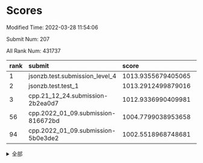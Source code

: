 # Scores

Modified Time: 2022-03-28 11:54:06

Submit Num: 207

All Rank Num: 431737

| rank |               submit               |       score        |       sigma        | pk_num |
| :--- | :--------------------------------- | :----------------- | :----------------- | :----- |
| 1    | jsonzb.test.submission_level_4     | 1013.9355679405065 | 0.8244347820443826 | 8344   |
| 2    | jsonzb.test.test_1                 | 1013.2912499879016 | 0.8308881132884787 | 8340   |
| 3    | cpp.21_12_24.submission-2b2ea0d7   | 1012.9336990409981 | 0.8033141727552293 | 8343   |
| 56   | cpp.2022_01_09.submission-816672bd | 1004.7799038953658 | 0.7261023237932652 | 8338   |
| 94   | cpp.2022_01_09.submission-5b0e3de2 | 1002.5518968748681 | 0.7112507347596865 | 8340   |


<details>
<summary>全部</summary>

| rank |                 submit                 |       score        |       sigma        | pk_num |
| :--- | :------------------------------------- | :----------------- | :----------------- | :----- |
| 1    | jsonzb.test.submission_level_4         | 1013.9355679405065 | 0.8244347820443826 | 8344   |
| 2    | jsonzb.test.test_1                     | 1013.2912499879016 | 0.8308881132884787 | 8340   |
| 3    | cpp.21_12_24.submission-2b2ea0d7       | 1012.9336990409981 | 0.8033141727552293 | 8343   |
| 4    | gobigger.level_3.submission_level_3_33 | 1012.1697511503456 | 0.8028141877949234 | 8348   |
| 5    | gobigger.level_3.submission_level_3_19 | 1012.1691125653633 | 0.7763348556828933 | 8340   |
| 6    | gobigger.level_3.submission_level_3_39 | 1011.563874213246  | 0.7642046457514332 | 8343   |
| 7    | gobigger.level_3.submission_level_3_1  | 1011.3327398551637 | 0.772192743297751  | 8344   |
| 8    | gobigger.level_3.submission_level_3_40 | 1011.2093773035497 | 0.7562669690794289 | 8339   |
| 9    | gobigger.level_3.submission_level_3_43 | 1011.1841099175974 | 0.7471580506321136 | 8343   |
| 10   | gobigger.level_3.submission_level_3_22 | 1011.0687951322991 | 0.784823598960112  | 8345   |
| 11   | gobigger.level_3.submission_level_3_17 | 1011.0310698341501 | 0.7518907312193549 | 8342   |
| 12   | gobigger.level_3.submission_level_3_10 | 1010.9526758847752 | 0.7431348030513184 | 8339   |
| 13   | gobigger.level_3.submission_level_3_6  | 1010.9334685367675 | 0.756099872207695  | 8343   |
| 14   | gobigger.level_3.submission_level_3_24 | 1010.7807184265657 | 0.7638156702375808 | 8344   |
| 15   | gobigger.level_3.submission_level_3_25 | 1010.7761577398783 | 0.7537554562033381 | 8343   |
| 16   | gobigger.level_3.submission_level_3_34 | 1010.7481523697951 | 0.7623111660242847 | 8345   |
| 17   | gobigger.level_3.submission_level_3_38 | 1010.5392097501316 | 0.7559910596128318 | 8347   |
| 18   | gobigger.level_3.submission_level_3_8  | 1010.5324576432507 | 0.7715807299686219 | 8334   |
| 19   | gobigger.level_3.submission_level_3_0  | 1010.5112047850059 | 0.7643743346703131 | 8343   |
| 20   | gobigger.level_3.submission_level_3_21 | 1010.4724106288212 | 0.7779083576135163 | 8345   |
| 21   | gobigger.level_3.submission_level_3_47 | 1010.433188081799  | 0.7623185847925803 | 8346   |
| 22   | gobigger.level_3.submission_level_3_11 | 1010.3705390361184 | 0.7538813072749533 | 8340   |
| 23   | gobigger.level_3.submission_level_3_44 | 1010.2739381586135 | 0.7531499961347798 | 8345   |
| 24   | gobigger.level_3.submission_level_3_48 | 1010.2439022533235 | 0.7618177501571703 | 8342   |
| 25   | gobigger.level_3.submission_level_3_15 | 1010.1915946796488 | 0.7619468405365298 | 8346   |
| 26   | gobigger.level_3.submission_level_3_49 | 1010.1706052300359 | 0.7652574773171563 | 8340   |
| 27   | gobigger.level_3.submission_level_3_27 | 1010.1571772615658 | 0.7585459713745304 | 8344   |
| 28   | gobigger.level_3.submission_level_3_7  | 1010.119746769291  | 0.7395849324815744 | 8343   |
| 29   | gobigger.level_3.submission_level_3_5  | 1010.0507840259052 | 0.7670565782950469 | 8347   |
| 30   | gobigger.level_3.submission_level_3_2  | 1010.0464138501184 | 0.7677429014588939 | 8342   |
| 31   | gobigger.level_3.submission_level_3_31 | 1010.0329584181438 | 0.7627580593019828 | 8341   |
| 32   | gobigger.level_3.submission_level_3_16 | 1010.030884750417  | 0.7780054348861181 | 8349   |
| 33   | gobigger.level_3.submission_level_3_13 | 1010.0198893633959 | 0.7766899981288022 | 8341   |
| 34   | gobigger.level_3.submission_level_3_41 | 1009.9359667059412 | 0.7624742663087716 | 8343   |
| 35   | gobigger.level_3.submission_level_3_46 | 1009.874869887382  | 0.7625967020481091 | 8342   |
| 36   | gobigger.level_3.submission_level_3_32 | 1009.8520887373729 | 0.7656471659465217 | 8339   |
| 37   | gobigger.level_3.submission_level_3_12 | 1009.8222273543294 | 0.7424539699623564 | 8347   |
| 38   | gobigger.level_3.submission_level_3_45 | 1009.7306267032386 | 0.7560723627329925 | 8337   |
| 39   | gobigger.level_3.submission_level_3_4  | 1009.7044442701934 | 0.7600581972052363 | 8338   |
| 40   | gobigger.level_3.submission_level_3_14 | 1009.7034826727631 | 0.7550270141604148 | 8343   |
| 41   | gobigger.level_3.submission_level_3_9  | 1009.7006086294125 | 0.7751308869893837 | 8341   |
| 42   | gobigger.level_3.submission_level_3_29 | 1009.5779670000309 | 0.7603420501117321 | 8347   |
| 43   | gobigger.level_3.submission_level_3_30 | 1009.5509178095025 | 0.7577158614807724 | 8344   |
| 44   | gobigger.level_3.submission_level_3_20 | 1009.4425724444303 | 0.7515483912489217 | 8347   |
| 45   | gobigger.level_3.submission_level_3_28 | 1009.3986000133003 | 0.7392585159610803 | 8343   |
| 46   | gobigger.level_3.submission_level_3_23 | 1009.0953267971481 | 0.731703560774736  | 8342   |
| 47   | gobigger.level_3.submission_level_3_36 | 1009.0273302388387 | 0.7422893855226617 | 8342   |
| 48   | gobigger.level_3.submission_level_3_3  | 1008.9812226577848 | 0.7388294764719878 | 8345   |
| 49   | gobigger.level_3.submission_level_3_35 | 1008.9705186425037 | 0.7409275074933052 | 8340   |
| 50   | gobigger.level_3.submission_level_3_37 | 1008.901820738212  | 0.7611077737002222 | 8342   |
| 51   | gobigger.level_3.submission_level_3_42 | 1008.430768162707  | 0.7439829937314759 | 8336   |
| 52   | gobigger.level_3.submission_level_3_26 | 1008.2643561994715 | 0.7414885386378185 | 8344   |
| 53   | gobigger.level_3.submission_level_3_18 | 1008.0294719401753 | 0.7381323822558522 | 8347   |
| 54   | gobigger.level_1.submission_level_1_8  | 1004.9875993498273 | 0.7222933789351056 | 8346   |
| 55   | gobigger.level_1.submission_level_1_23 | 1004.9189745289234 | 0.718357367906165  | 8342   |
| 56   | cpp.2022_01_09.submission-816672bd     | 1004.7799038953658 | 0.7261023237932652 | 8338   |
| 57   | gobigger.level_1.submission_level_1_27 | 1004.5967696430681 | 0.7187331481404808 | 8341   |
| 58   | gobigger.level_1.submission_level_1_28 | 1004.2814517051506 | 0.7160464522055845 | 8341   |
| 59   | gobigger.level_1.submission_level_1_36 | 1004.2505673982612 | 0.7125419255844795 | 8343   |
| 60   | gobigger.level_1.submission_level_1_33 | 1004.1435468799987 | 0.7153960716137754 | 8340   |
| 61   | gobigger.level_1.submission_level_1_45 | 1004.1374219059867 | 0.7151371306637806 | 8338   |
| 62   | gobigger.level_1.submission_level_1_4  | 1003.9742980118804 | 0.7235713769365257 | 8341   |
| 63   | gobigger.level_1.submission_level_1_1  | 1003.9681449859991 | 0.7090481638973836 | 8339   |
| 64   | gobigger.level_1.submission_level_1_37 | 1003.85250455786   | 0.7078862815198078 | 8349   |
| 65   | gobigger.level_1.submission_level_1_25 | 1003.7837812807134 | 0.713990959631477  | 8350   |
| 66   | gobigger.level_1.submission_level_1_2  | 1003.6041771485831 | 0.72685540774373   | 8342   |
| 67   | gobigger.level_1.submission_level_1_20 | 1003.5942215232435 | 0.7202577799579144 | 8343   |
| 68   | gobigger.level_1.submission_level_1_41 | 1003.5050143468541 | 0.7188786189749965 | 8343   |
| 69   | gobigger.level_1.submission_level_1_6  | 1003.4962194196344 | 0.7142845153943297 | 8340   |
| 70   | gobigger.level_1.submission_level_1_32 | 1003.4850463713153 | 0.7122043344352246 | 8336   |
| 71   | gobigger.level_1.submission_level_1_24 | 1003.4611615361887 | 0.7092751643265871 | 8347   |
| 72   | gobigger.level_1.submission_level_1_47 | 1003.446144274715  | 0.7187642543409113 | 8345   |
| 73   | gobigger.level_1.submission_level_1_17 | 1003.4284376696879 | 0.7318560411185207 | 8345   |
| 74   | gobigger.level_1.submission_level_1_22 | 1003.4221585907101 | 0.7106152334988974 | 8347   |
| 75   | gobigger.level_1.submission_level_1_38 | 1003.4083994627571 | 0.7127314011798136 | 8342   |
| 76   | gobigger.level_1.submission_level_1_29 | 1003.3487314425474 | 0.718784192506789  | 8343   |
| 77   | gobigger.level_1.submission_level_1_44 | 1003.3388098836199 | 0.7183057242721063 | 8342   |
| 78   | gobigger.level_1.submission_level_1_48 | 1003.2582299639078 | 0.7063627404154924 | 8343   |
| 79   | gobigger.level_1.submission_level_1_11 | 1003.2568810985138 | 0.7120963600242094 | 8341   |
| 80   | gobigger.level_1.submission_level_1_46 | 1003.2475962026746 | 0.7278394194827766 | 8343   |
| 81   | gobigger.level_1.submission_level_1_5  | 1003.2364128262705 | 0.71303095625508   | 8343   |
| 82   | gobigger.level_1.submission_level_1_26 | 1003.0941869694061 | 0.7238084708201009 | 8345   |
| 83   | gobigger.level_1.submission_level_1_34 | 1003.0879038840521 | 0.7202879209841012 | 8348   |
| 84   | gobigger.level_1.submission_level_1_0  | 1003.0210766243457 | 0.7109992070949697 | 8342   |
| 85   | gobigger.level_1.submission_level_1_12 | 1003.0034419070317 | 0.7201062888892394 | 8343   |
| 86   | gobigger.level_1.submission_level_1_16 | 1002.9823494229946 | 0.7169374572039517 | 8346   |
| 87   | gobigger.level_1.submission_level_1_42 | 1002.9737102031611 | 0.7237580720054005 | 8342   |
| 88   | gobigger.level_1.submission_level_1_14 | 1002.9486863901726 | 0.7126493425453675 | 8347   |
| 89   | gobigger.level_1.submission_level_1_35 | 1002.9252050675061 | 0.7165993636378113 | 8342   |
| 90   | gobigger.level_1.submission_level_1_30 | 1002.8951818217778 | 0.7176322559495101 | 8344   |
| 91   | gobigger.level_1.submission_level_1_3  | 1002.8796273176102 | 0.7047319366834872 | 8342   |
| 92   | gobigger.level_1.submission_level_1_31 | 1002.6964741929902 | 0.7153863214075205 | 8344   |
| 93   | gobigger.level_1.submission_level_1_43 | 1002.5800045704875 | 0.7187562926619881 | 8344   |
| 94   | cpp.2022_01_09.submission-5b0e3de2     | 1002.5518968748681 | 0.7112507347596865 | 8340   |
| 95   | gobigger.level_1.submission_level_1_9  | 1002.5271792180447 | 0.7042498545937662 | 8341   |
| 96   | gobigger.level_1.submission_level_1_13 | 1002.4896414655989 | 0.7231513063753674 | 8343   |
| 97   | gobigger.level_1.submission_level_1_49 | 1002.4197495293105 | 0.7050513849396391 | 8341   |
| 98   | gobigger.level_1.submission_level_1_39 | 1002.3236217703824 | 0.7177603317876808 | 8344   |
| 99   | gobigger.level_1.submission_level_1_21 | 1002.1902242467396 | 0.7179787255165135 | 8344   |
| 100  | gobigger.level_1.submission_level_1_10 | 1002.1627493467694 | 0.718338194879147  | 8344   |
| 101  | gobigger.level_1.submission_level_1_18 | 1002.1513228189717 | 0.7103491991508085 | 8337   |
| 102  | gobigger.level_1.submission_level_1_15 | 1002.0246586442461 | 0.7124379135515221 | 8343   |
| 103  | gobigger.level_1.submission_level_1_7  | 1002.0215602677773 | 0.7296845132859469 | 8342   |
| 104  | gobigger.level_1.submission_level_1_40 | 1001.4521320451238 | 0.7061127435863421 | 8349   |
| 105  | gobigger.level_1.submission_level_1_19 | 1001.1801012628915 | 0.7065218656178172 | 8347   |
| 106  | gobigger.random.submission_random_45   | 997.4123126818469  | 0.7114525823117868 | 8341   |
| 107  | gobigger.random.submission_random_26   | 997.0670640004865  | 0.7038604960724445 | 8345   |
| 108  | gobigger.random.submission_random_10   | 996.9407670553074  | 0.7245725768407655 | 8341   |
| 109  | gobigger.random.submission_random_27   | 996.8375254468178  | 0.7126945513547066 | 8343   |
| 110  | gobigger.random.submission_random_39   | 996.8341153422994  | 0.7128088847426799 | 8344   |
| 111  | gobigger.random.submission_random_12   | 996.7646117999558  | 0.7117870717375709 | 8344   |
| 112  | gobigger.random.submission_random_41   | 996.6995403539921  | 0.7094245845676715 | 8342   |
| 113  | gobigger.random.submission_random_49   | 996.6835992882416  | 0.6977765212612838 | 8341   |
| 114  | gobigger.random.submission_random_43   | 996.579122364812   | 0.722024205078413  | 8345   |
| 115  | gobigger.random.submission_random_9    | 996.5568965049788  | 0.7084946739254999 | 8341   |
| 116  | gobigger.random.submission_random_35   | 996.5054242034456  | 0.7197437774042305 | 8340   |
| 117  | gobigger.random.submission_random_36   | 996.479100681931   | 0.721220994909101  | 8343   |
| 118  | gobigger.random.submission_random_44   | 996.4001793398971  | 0.7117843181679335 | 8342   |
| 119  | gobigger.random.submission_random_16   | 996.335859984594   | 0.6991107256596306 | 8336   |
| 120  | gobigger.random.submission_random_22   | 996.2474656563832  | 0.7014539291519318 | 8346   |
| 121  | gobigger.random.submission_random_1    | 996.2306645196228  | 0.7090695546600628 | 8342   |
| 122  | gobigger.random.submission_random_18   | 996.13951821449    | 0.72189045883836   | 8342   |
| 123  | gobigger.random.submission_random_31   | 996.1196718997426  | 0.6986559242106573 | 8345   |
| 124  | gobigger.random.submission_random_14   | 996.0370720991095  | 0.6982167455435668 | 8341   |
| 125  | gobigger.random.submission_random_4    | 996.0341377800962  | 0.7161288335053078 | 8338   |
| 126  | gobigger.random.submission_random_24   | 996.0097792057662  | 0.7200457444552798 | 8344   |
| 127  | gobigger.random.submission_random_7    | 995.9831159784054  | 0.7234718138425076 | 8348   |
| 128  | gobigger.random.submission_random_30   | 995.9676432910984  | 0.7231844184742694 | 8342   |
| 129  | gobigger.random.submission_random_11   | 995.9181364229744  | 0.7144547450016582 | 8345   |
| 130  | gobigger.random.submission_random_38   | 995.9162649403978  | 0.714823457149261  | 8345   |
| 131  | gobigger.random.submission_random_29   | 995.9079887273673  | 0.7128807226643925 | 8341   |
| 132  | gobigger.random.submission_random_28   | 995.8973002624235  | 0.7077025806736462 | 8339   |
| 133  | gobigger.random.submission_random_48   | 995.8491810192428  | 0.7143581195601574 | 8341   |
| 134  | gobigger.random.submission_random_47   | 995.799455948636   | 0.705893560329254  | 8341   |
| 135  | gobigger.random.submission_random_34   | 995.7166779093021  | 0.7099881265958199 | 8342   |
| 136  | gobigger.random.submission_random_20   | 995.6839935911215  | 0.6997133713360086 | 8341   |
| 137  | gobigger.random.submission_random_8    | 995.6673613651795  | 0.7090389997835754 | 8346   |
| 138  | gobigger.random.submission_random_25   | 995.6652164958131  | 0.7164659975993618 | 8344   |
| 139  | gobigger.random.submission_random_23   | 995.6607052327648  | 0.7165441102476658 | 8347   |
| 140  | gobigger.random.submission_random_13   | 995.5614950159083  | 0.714731828439382  | 8341   |
| 141  | gobigger.random.submission_random_37   | 995.4961901651506  | 0.708616812213281  | 8336   |
| 142  | gobigger.random.submission_random_6    | 995.4297636454764  | 0.7080694487299106 | 8350   |
| 143  | gobigger.random.submission_random_17   | 995.3681497694847  | 0.7194432035372703 | 8345   |
| 144  | gobigger.random.submission_random_46   | 995.3357748376079  | 0.7155302077647588 | 8350   |
| 145  | gobigger.random.submission_random_19   | 995.3187840207263  | 0.721329961303912  | 8340   |
| 146  | gobigger.random.submission_random_2    | 995.2935706395891  | 0.6983852138641821 | 8345   |
| 147  | gobigger.random.submission_random_3    | 995.2634794823119  | 0.7103453929987672 | 8338   |
| 148  | gobigger.random.submission_random_32   | 995.2267194800618  | 0.7096800198722532 | 8344   |
| 149  | gobigger.random.submission_random_21   | 995.1956038542294  | 0.7158733393037703 | 8345   |
| 150  | gobigger.random.submission_random_42   | 995.1569312569884  | 0.7199335988558683 | 8343   |
| 151  | gobigger.random.submission_random_5    | 994.9260661830751  | 0.7224105589051932 | 8338   |
| 152  | gobigger.random.submission_random_15   | 994.8121132013468  | 0.7310209726414745 | 8343   |
| 153  | gobigger.random.submission_random_0    | 994.8005530307494  | 0.7215773814174409 | 8340   |
| 154  | gobigger.random.submission_random_40   | 994.7857225948533  | 0.7084355229098664 | 8344   |
| 155  | gobigger.random.submission_random_33   | 994.4024590851085  | 0.728616866154059  | 8337   |
| 156  | gobigger.level_2.submission_level_2_39 | 994.29539564427    | 0.719751787544348  | 8346   |
| 157  | gobigger.level_2.submission_level_2_1  | 994.1248693950422  | 0.7328728775006129 | 8339   |
| 158  | gobigger.level_2.submission_level_2_0  | 993.9728515399222  | 0.7296647556839239 | 8341   |
| 159  | gobigger.level_2.submission_level_2_43 | 993.6235227846471  | 0.733565702162106  | 8345   |
| 160  | gobigger.level_2.submission_level_2_28 | 993.5794318545802  | 0.7472379707015595 | 8339   |
| 161  | gobigger.level_2.submission_level_2_7  | 993.4617836596398  | 0.724781297313628  | 8343   |
| 162  | gobigger.level_2.submission_level_2_30 | 993.1405042382577  | 0.7264818313914602 | 8340   |
| 163  | gobigger.level_2.submission_level_2_13 | 993.1251451328967  | 0.7515744676440089 | 8343   |
| 164  | gobigger.level_2.submission_level_2_25 | 993.0705344453015  | 0.7428245754629905 | 8341   |
| 165  | gobigger.level_2.submission_level_2_27 | 993.06415888867    | 0.7320234142968822 | 8342   |
| 166  | gobigger.level_2.submission_level_2_9  | 993.0624237194497  | 0.729366431688442  | 8343   |
| 167  | gobigger.level_2.submission_level_2_8  | 992.9216774037295  | 0.7432644304619895 | 8343   |
| 168  | gobigger.level_2.submission_level_2_47 | 992.9208442106485  | 0.7252857487391211 | 8338   |
| 169  | gobigger.level_2.submission_level_2_49 | 992.8773982636264  | 0.7412318385292217 | 8343   |
| 170  | gobigger.level_2.submission_level_2_12 | 992.8765061948799  | 0.7309995696864792 | 8346   |
| 171  | gobigger.level_2.submission_level_2_33 | 992.7365954135223  | 0.724898425630684  | 8343   |
| 172  | gobigger.level_2.submission_level_2_2  | 992.7251098428925  | 0.7496165750650401 | 8344   |
| 173  | gobigger.level_2.submission_level_2_46 | 992.7059375179829  | 0.7403426838410799 | 8343   |
| 174  | gobigger.level_2.submission_level_2_29 | 992.596658334228   | 0.7352005970694572 | 8343   |
| 175  | gobigger.level_2.submission_level_2_6  | 992.5520898402942  | 0.7605994837665611 | 8340   |
| 176  | gobigger.level_2.submission_level_2_21 | 992.5468637937436  | 0.7462335197827202 | 8348   |
| 177  | gobigger.level_2.submission_level_2_32 | 992.544235602493   | 0.7305693578533367 | 8345   |
| 178  | gobigger.level_2.submission_level_2_5  | 992.4704667232038  | 0.7564657449378872 | 8344   |
| 179  | gobigger.level_2.submission_level_2_3  | 992.419320461515   | 0.7388760135656154 | 8342   |
| 180  | gobigger.level_2.submission_level_2_31 | 992.404491841507   | 0.7493835926296541 | 8345   |
| 181  | gobigger.level_2.submission_level_2_34 | 992.3731156231767  | 0.7497388630897474 | 8339   |
| 182  | gobigger.level_2.submission_level_2_22 | 992.3485236660168  | 0.7348970180497901 | 8341   |
| 183  | gobigger.level_2.submission_level_2_38 | 992.3035569863733  | 0.7645863208223024 | 8348   |
| 184  | gobigger.level_2.submission_level_2_24 | 992.2713823991221  | 0.7497953756458644 | 8344   |
| 185  | gobigger.level_2.submission_level_2_45 | 992.2344880787334  | 0.7382420212712545 | 8343   |
| 186  | gobigger.level_2.submission_level_2_10 | 992.2297837220138  | 0.762574083827246  | 8341   |
| 187  | gobigger.level_2.submission_level_2_40 | 992.162342631884   | 0.754544911252367  | 8340   |
| 188  | gobigger.level_2.submission_level_2_4  | 992.1429199255298  | 0.7586713778792028 | 8341   |
| 189  | gobigger.level_2.submission_level_2_17 | 992.0332718254011  | 0.7598786991998002 | 8339   |
| 190  | gobigger.level_2.submission_level_2_35 | 991.9700557842931  | 0.7429266231374699 | 8342   |
| 191  | gobigger.level_2.submission_level_2_48 | 991.9354634294676  | 0.7268986615439751 | 8342   |
| 192  | gobigger.level_2.submission_level_2_16 | 991.7043556794398  | 0.7358626210891299 | 8345   |
| 193  | gobigger.level_2.submission_level_2_26 | 991.6855910329253  | 0.751111629113541  | 8339   |
| 194  | gobigger.level_2.submission_level_2_19 | 991.6220786049095  | 0.761679402647225  | 8346   |
| 195  | gobigger.level_2.submission_level_2_41 | 991.55837711804    | 0.7452055331078353 | 8339   |
| 196  | gobigger.level_2.submission_level_2_18 | 991.5368246206137  | 0.7493788582474595 | 8340   |
| 197  | gobigger.level_2.submission_level_2_44 | 991.4962077139483  | 0.7332299940264471 | 8345   |
| 198  | gobigger.level_2.submission_level_2_37 | 991.1026873871452  | 0.7511154122275047 | 8342   |
| 199  | gobigger.level_2.submission_level_2_11 | 990.9807962511551  | 0.7507918896666862 | 8345   |
| 200  | gobigger.level_2.submission_level_2_15 | 990.8226164358736  | 0.7591858319382687 | 8345   |
| 201  | gobigger.level_2.submission_level_2_23 | 990.6421807811952  | 0.7720774565472523 | 8347   |
| 202  | gobigger.level_2.submission_level_2_36 | 990.3944484961607  | 0.7532881646377301 | 8339   |
| 203  | gobigger.level_2.submission_level_2_42 | 990.2200355570517  | 0.769293909034514  | 8345   |
| 204  | gobigger.level_2.submission_level_2_20 | 989.9568244932752  | 0.779221235444407  | 8344   |
| 205  | gobigger.level_2.submission_level_2_14 | 989.1680485280721  | 0.7939115020197228 | 8341   |
| 206  | gobigger.none.submission_none_0        | 977.4857354126502  | 1.4152171216872431 | 8343   |
| 207  | gobigger.none.submission_none_1        | 977.1680074591626  | 1.4810454703178675 | 8344   |

</details>